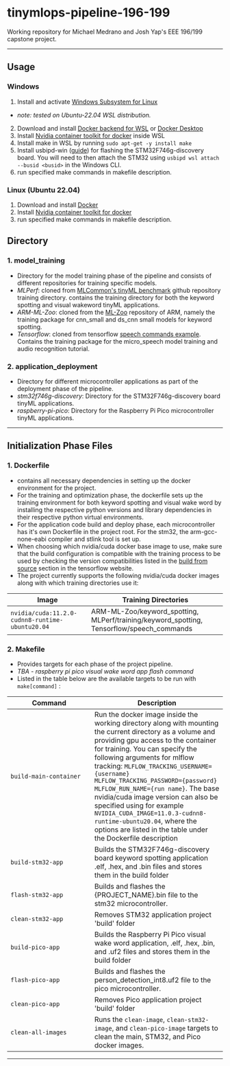 # tinymlops-pipeline-196-199
Working repository for Michael Medrano and Josh Yap's EEE 196/199 capstone project.

---
## Usage

### Windows
1. Install and activate [Windows Subsystem for Linux](https://learn.microsoft.com/en-us/windows/wsl/install)
- *note: tested on Ubuntu-22.04 WSL distribution.*
2. Download and install [Docker backend for WSL](https://nickjanetakis.com/blog/install-docker-in-wsl-2-without-docker-desktop) or [Docker Desktop](https://docs.docker.com/desktop/install/windows-install/)
3. Install [Nvidia container toolkit for docker](https://docs.nvidia.com/datacenter/cloud-native/container-toolkit/install-guide.html#docker) inside WSL
4. Install make in WSL by running `sudo apt-get -y install make`
5. Install usbipd-win ([guide](https://www.xda-developers.com/wsl-connect-usb-devices-windows-11/)) for flashing the STM32F746g-discovery board. You will need to then attach the STM32 using `usbipd wsl attach --busid <busid>` in the Windows CLI. 
6. run specified make commands in makefile description.

### Linux (Ubuntu 22.04)
1. Download and install [Docker](https://docs.docker.com/engine/install/ubuntu/)
2. Install [Nvidia container toolkit for docker](https://docs.nvidia.com/datacenter/cloud-native/container-toolkit/install-guide.html#docker)
3. run specified make commands in makefile description.

## Directory

### 1. model_training
- Directory for the model training phase of the pipeline and consists of different repositories for training specific models.
- *MLPerf*: cloned from [MLCommon's tinyML benchmark](https://github.com/mlcommons/tiny) github repository training directory. contains the training directory for both the keyword spotting and visual wakeword tinyML applications.
- *ARM-ML-Zoo*: cloned from the [ML-Zoo](https://github.com/ARM-software/ML-zoo) repository of ARM, namely the training package for cnn_small and ds_cnn small models for keyword spotting.
- *Tensorflow*: cloned from tensorflow [speech commands example](https://github.com/tensorflow/tensorflow/tree/v2.4.0/tensorflow/examples/speech_commands). Contains the training package for the micro_speech model training and audio recognition tutorial.

### 2. application_deployment
- Directory for different microcontroller applications as part of the deployment phase of the pipeline.
- *stm32f746g-discovery*: Directory for the STM32F746g-discovery board tinyML applications.
- *raspberry-pi-pico*: Directory for the Raspberry Pi Pico microcontroller tinyML applications.

---
## Initialization Phase Files

### 1. Dockerfile
- contains all necessary dependencies in setting up the docker environment for the project.
- For the training and optimization phase, the dockerfile sets up the training environment for both keyword spotting and visual wake word by installing the respective python versions and library dependencies in their respective python virtual environments.
- For the application code build and deploy phase, each microcontroller has it's own Dockerfile in the project root. For the stm32, the arm-gcc-none-eabi compiler and stlink tool is set up.
- When choosing which nvidia/cuda docker base image to use, make sure that the build configuration is compatible with the training process to be used by checking the version compatibilities listed in the [build from source](https://www.tensorflow.org/install/source#linux) section in the tensorflow website.
- The project currently supports the following nvidia/cuda docker images along with which training directories use it: 

|Image|Training Directories|
| ----------- | ----------- |
|`nvidia/cuda:11.2.0-cudnn8-runtime-ubuntu20.04`|ARM-ML-Zoo/keyword_spotting, MLPerf/training/keyword_spotting, Tensorflow/speech_commands|

### 2. Makefile
- Provides targets for each phase of the project pipeline.
- *TBA - raspberry pi pico visual wake word app flash command*
- Listed in the table below are the available targets to be run with `make[command]` :

| <div style="width:180px">Command</div> | Description |
| ----------- | ----------- |
| `build-main-container` | Run the docker image inside the working directory along with mounting the current directory as a volume and providing gpu access to the container for training. You can specify the following arguments for mlflow tracking: `MLFLOW_TRACKING_USERNAME={username} MLFLOW_TRACKING_PASSWORD={password} MLFLOW_RUN_NAME={run name}`. The base nvidia/cuda image version can also be specified using for example `NVIDIA_CUDA_IMAGE=11.0.3-cudnn8-runtime-ubuntu20.04`, where the options are listed in the table under the Dockerfile description|
| `build-stm32-app` | Builds the STM32F746g-discovery board keyword spotting application .elf, .hex, and .bin files and stores them in the build folder | 
|`flash-stm32-app`|Builds and flashes the {PROJECT_NAME}.bin file to the stm32 microcontroller.|
|`clean-stm32-app`|Removes STM32 application project 'build' folder|
| `build-pico-app` | Builds the Raspberry Pi Pico visual wake word application, .elf, .hex, .bin, and .uf2 files and stores them in the build folder | 
|`flash-pico-app`|Builds and flashes the person_detection_int8.uf2 file to the pico microcontroller.|
|`clean-pico-app`|Removes Pico application project 'build' folder|
|`clean-all-images`|Runs the `clean-image`, `clean-stm32-image`, and `clean-pico-image` targets to clean the main, STM32, and Pico docker images.|


--- 
